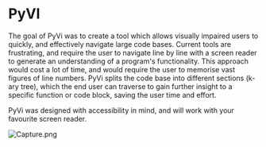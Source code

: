 # PyVI
The goal of PyVi was to create a tool which allows visually impaired users to quickly, and effectively navigate large code bases. Current tools are frustrating, and require the user to navigate line by line with a screen reader to generate an understanding of a program's functionality. This approach would cost a lot of time, and would require the user to memorise vast figures of line numbers. PyVi splits the code base into different sections (k-ary tree), which the end user can traverse to gain further insight to a specific function or code block, saving the user time and effort.

PyVi was designed with accessibility in mind, and will work with your favourite screen reader.

![Capture.png](https://s15.postimg.cc/5tbvv19ej/Capture.png)
